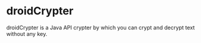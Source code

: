 # droidCrypter
droidCrypter is a Java API crypter by which you can crypt and decrypt text without any key.

